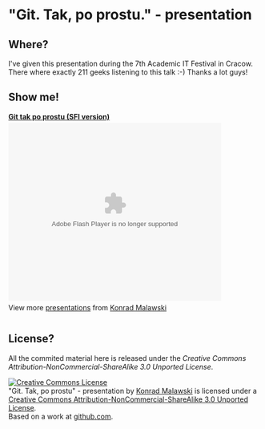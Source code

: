 "Git. Tak, po prostu." - presentation 
=====================================
Where?
------
I've given this presentation during the 7th Academic IT Festival in Cracow.
There where exactly 211 geeks listening to this talk :-) Thanks a lot guys!

Show me!
--------
<div style="width:425px" id="__ss_7244954"> <strong style="display:block;margin:12px 0 4px"><a href="http://www.slideshare.net/ktoso/git-tak-po-prostu-sfi-version" title="Git tak po prostu (SFI version)">Git tak po prostu (SFI version)</a></strong> <object id="__sse7244954" width="425" height="355"> <param name="movie" value="http://static.slidesharecdn.com/swf/ssplayer2.swf?doc=git-tak-po-prostu-sfi-version-110312145857-phpapp01&stripped_title=git-tak-po-prostu-sfi-version&userName=ktoso" /> <param name="allowFullScreen" value="true"/> <param name="allowScriptAccess" value="always"/> <embed name="__sse7244954" src="http://static.slidesharecdn.com/swf/ssplayer2.swf?doc=git-tak-po-prostu-sfi-version-110312145857-phpapp01&stripped_title=git-tak-po-prostu-sfi-version&userName=ktoso" type="application/x-shockwave-flash" allowscriptaccess="always" allowfullscreen="true" width="425" height="355"></embed> </object> <div style="padding:5px 0 12px"> View more <a href="http://www.slideshare.net/">presentations</a> from <a href="http://www.slideshare.net/ktoso">Konrad Malawski</a> </div> </div>


License?
--------
All the commited material here is released under the *Creative Commons Attribution-NonCommercial-ShareAlike 3.0 Unported License*. 

<a rel="license" href="http://creativecommons.org/licenses/by-nc-sa/3.0/"><img alt="Creative Commons License" style="border-width:0" src="http://i.creativecommons.org/l/by-nc-sa/3.0/88x31.png" /></a><br /><span xmlns:dct="http://purl.org/dc/terms/" href="http://purl.org/dc/dcmitype/StillImage" property="dct:title" rel="dct:type">"Git. Tak, po prostu" - presentation</span> by <a xmlns:cc="http://creativecommons.org/ns#" href="http://blog.project13.pl" property="cc:attributionName" rel="cc:attributionURL">Konrad Malawski</a> is licensed under a <a rel="license" href="http://creativecommons.org/licenses/by-nc-sa/3.0/">Creative Commons Attribution-NonCommercial-ShareAlike 3.0 Unported License</a>.<br />Based on a work at <a xmlns:dct="http://purl.org/dc/terms/" href="https://github.com/ktoso/git-presentation" rel="dct:source">github.com</a>.
